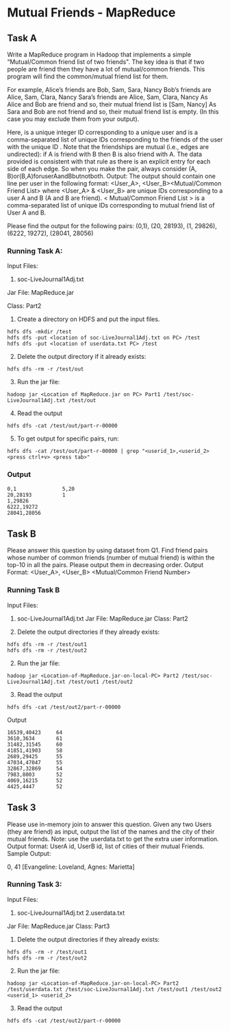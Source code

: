# Mutual Friends - MapReduce

## Task A
Write a MapReduce program in Hadoop that implements a simple “Mutual/Common friend list of two friends". The key idea is that if two people are friend then they have a lot of mutual/common friends. This program will find the common/mutual friend list for them.

For example,
Alice’s friends are Bob, Sam, Sara, Nancy Bob’s friends are Alice, Sam, Clara, Nancy Sara’s friends are Alice, Sam, Clara, Nancy
As Alice and Bob are friend and so, their mutual friend list is [Sam, Nancy]
As Sara and Bob are not friend and so, their mutual friend list is empty. (In this case you may exclude them from your output).

Here, <User> is a unique integer ID corresponding to a unique user and <Friends> is a
comma-separated list of unique IDs corresponding to the friends of the user with the unique ID <User>. Note that the friendships are mutual (i.e., edges are undirected): if A is friend with B then B is also friend with A. The data provided is consistent with that rule as there is an explicit entry for each side of each edge. So when you make the pair, always consider (A, B)or(B,A)foruserAandBbutnotboth.
Output: The output should contain one line per user in the following format:
<User_A>, <User_B><TAB><Mutual/Common Friend List>
where <User_A> & <User_B> are unique IDs corresponding to a user A and B (A and B are friend). < Mutual/Common Friend List > is a comma-separated list of unique IDs corresponding to mutual friend list of User A and B.


Please find the output for the following pairs:
(0,1), (20, 28193), (1, 29826), (6222, 19272), (28041, 28056)



### Running Task A: 
Input Files: 
1. soc-LiveJournal1Adj.txt

Jar File: MapReduce.jar

Class: Part2

1. Create a directory on HDFS and put the input files.
  ```
  hdfs dfs -mkdir /test
  hdfs dfs -put <location of soc-LiveJournal1Adj.txt on PC> /test
  hdfs dfs -put <location of userdata.txt PC> /test
  ```
2. Delete the output directory if it already exists:
```
hdfs dfs -rm -r /test/out
```
3. Run the jar file:
```
hadoop jar <Location of MapReduce.jar on PC> Part1 /test/soc-LiveJournal1Adj.txt /test/out
```
4. Read the output
  ``` 
  hdfs dfs -cat /test/out/part-r-00000
 ```
5. To get output for specific pairs, run:
  ```
  hdfs dfs -cat /test/out/part-r-00000 | grep "<userid_1>,<userid_2> <press ctrl+v> <press tab>"
  ```
  
### Output
```
0,1               5,20
20,28193          1
1,29826         
6222,19272
28041,28056
```
## Task B
Please answer this question by using dataset from Q1.
Find friend pairs whose number of common friends (number of mutual friend) is within the top-10 in all the pairs. Please
output them in decreasing order.
Output Format:
<User_A>, <User_B> <TAB> <Number of Mutual Friends><TAB><Mutual/Common Friend Number>

### Running Task B
Input Files: 
1. soc-LiveJournal1Adj.txt
Jar File: MapReduce.jar
Class: Part2

1. Delete the output directories if they already exists:
```
hdfs dfs -rm -r /test/out1
hdfs dfs -rm -r /test/out2
```
2. Run the jar file:
```
hadoop jar <Location-of-MapReduce.jar-on-local-PC> Part2 /test/soc-LiveJournal1Adj.txt /test/out1 /test/out2
```
3. Read the output
  ``` 
  hdfs dfs -cat /test/out2/part-r-00000
 ```

Output 
```
16539,40423     64
3610,3634       61
31482,31545     60
41851,41903     58
2689,29425      55
47034,47047     55
32867,32869     54
7983,8003       52
4069,16215      52
4425,4447       52
```

## Task 3
Please use in-memory join to answer this question.
Given any two Users (they are friend) as input, output the list of the names and the city of their mutual friends.
Note: use the userdata.txt to get the extra user information. Output format:
UserA id, UserB id, list of cities of their mutual Friends.
Sample Output:

0, 41 [Evangeline: Loveland, Agnes: Marietta]

### Running Task 3:
Input Files: 
1. soc-LiveJournal1Adj.txt
2.userdata.txt

Jar File: MapReduce.jar
Class: Part3

1. Delete the output directories if they already exists:
```
hdfs dfs -rm -r /test/out1
hdfs dfs -rm -r /test/out2
```
2. Run the jar file:
```
hadoop jar <Location-of-MapReduce.jar-on-local-PC> Part2 /test/userdata.txt /test/soc-LiveJournal1Adj.txt /test/out1 /test/out2 <userid_1> <userid_2>
```
3. Read the output
  ``` 
  hdfs dfs -cat /test/out2/part-r-00000
 ```


